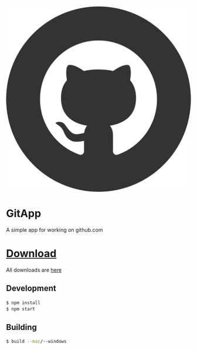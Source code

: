 ![](./build/logo.png)
# GitApp

A simple app for working on github.com

# [Download](https://github.com/dan-online/GitApp/releases)

All downloads are [here](https://github.com/dan-online/GitApp/releases)


## Development

```bash
$ npm install
$ npm start
```

## Building

```bash
$ build --mac/--windows
```
